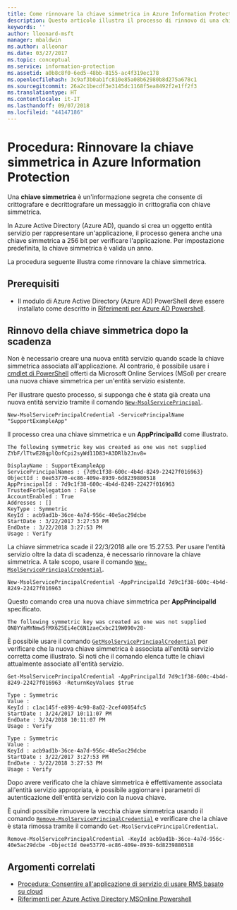 ```yaml
---
title: Come rinnovare la chiave simmetrica in Azure Information Protection
description: Questo articolo illustra il processo di rinnovo di una chiave simmetrica in Azure Information Protection.
keywords: ''
author: lleonard-msft
manager: mbaldwin
ms.author: alleonar
ms.date: 03/27/2017
ms.topic: conceptual
ms.service: information-protection
ms.assetid: a0b8c8f0-6ed5-48bb-8155-ac4f319ec178
ms.openlocfilehash: 3c9af3b0ab1fc810e85a08b62980b8d275a678c1
ms.sourcegitcommit: 26a2c1becdf3e3145dc1168f5ea8492f2e1ff2f3
ms.translationtype: HT
ms.contentlocale: it-IT
ms.lasthandoff: 09/07/2018
ms.locfileid: "44147186"
---
```

# <a name="how-to-renew-the-symmetric-key-in-azure-information-protection"></a>Procedura: Rinnovare la chiave simmetrica in Azure Information Protection

Una **chiave simmetrica** è un'informazione segreta che consente di crittografare e decrittografare un messaggio in crittografia con chiave simmetrica.  

In Azure Active Directory (Azure AD), quando si crea un oggetto entità servizio per rappresentare un'applicazione, il processo genera anche una chiave simmetrica a 256 bit per verificare l'applicazione. Per impostazione predefinita, la chiave simmetrica è valida un anno. 

La procedura seguente illustra come rinnovare la chiave simmetrica. 

## <a name="prerequisites"></a>Prerequisiti

* Il modulo di Azure Active Directory (Azure AD) PowerShell deve essere installato come descritto in [Riferimenti per Azure AD Powershell](https://docs.microsoft.com/powershell/msonline/).


## <a name="renewing-the-symmetric-key-after-expiry"></a>Rinnovo della chiave simmetrica dopo la scadenza

Non è necessario creare una nuova entità servizio quando scade la chiave simmetrica associata all'applicazione. Al contrario, è possibile usare i [cmdlet di PowerShell](https://docs.microsoft.com/powershell/module/msonline) offerti da Microsoft Online Services (MSol) per creare una nuova chiave simmetrica per un'entità servizio esistente.

Per illustrare questo processo, si supponga che è stata già creata una nuova entità servizio tramite il comando [`New-MsolServicePrincipal`](https://docs.microsoft.com/powershell/msonline/v1/new-msolserviceprincipalcredential).

```
New-MsolServicePrincipalCredential -ServicePrincipalName "SupportExampleApp"
```

Il processo crea una chiave simmetrica e un **AppPrincipalId** come illustrato.

```
The following symmetric key was created as one was not supplied
ZYbF/lTtwE28qplQofCpi2syWd11D83+A3DRlb2Jnv8=

DisplayName : SupportExampleApp
ServicePrincipalNames : {7d9c1f38-600c-4b4d-8249-22427f016963}
ObjectId : 0ee53770-ec86-409e-8939-6d8239880518
AppPrincipalId : 7d9c1f38-600c-4b4d-8249-22427f016963
TrustedForDelegation : False
AccountEnabled : True
Addresses : []
KeyType : Symmetric
KeyId : acb9ad1b-36ce-4a7d-956c-40e5ac29dcbe
StartDate : 3/22/2017 3:27:53 PM
EndDate : 3/22/2018 3:27:53 PM
Usage : Verify
```

La chiave simmetrica scade il 22/3/2018 alle ore 15.27.53. Per usare l'entità servizio oltre la data di scadenza, è necessario rinnovare la chiave simmetrica. A tale scopo, usare il comando [`New-MsolServicePrincipalCredential`](https://docs.microsoft.com/powershell/msonline/v1/new-msolserviceprincipalcredential). 

```
New-MsolServicePrincipalCredential -AppPrincipalId 7d9c1f38-600c-4b4d-8249-22427f016963
```

Questo comando crea una nuova chiave simmetrica per **AppPrincipalId** specificato.

```
The following symmetric key was created as one was not supplied ON8YYaMYNmwSfMX625Ei4eC6N1zaeCxbc219W090v28-
```
È possibile usare il comando [`GetMsolServicePrincipalCredential`](https://docs.microsoft.com/powershell/msonline/v1/get-msolserviceprincipalcredential) per verificare che la nuova chiave simmetrica è associata all'entità servizio corretta come illustrato. Si noti che il comando elenca tutte le chiavi attualmente associate all'entità servizio.

```
Get-MsolServicePrincipalCredential -AppPrincipalId 7d9c1f38-600c-4b4d-8249-22427f016963 -ReturnKeyValues $true

Type : Symmetric
Value :
KeyId : c1ac145f-e899-4c90-8a02-2cef40054fc5
StartDate : 3/24/2017 10:11:07 PM
EndDate : 3/24/2018 10:11:07 PM
Usage : Verify

Type : Symmetric
Value :
KeyId : acb9ad1b-36ce-4a7d-956c-40e5ac29dcbe
StartDate : 3/22/2017 3:27:53 PM
EndDate : 3/22/2018 3:27:53 PM
Usage : Verify
```

Dopo avere verificato che la chiave simmetrica è effettivamente associata all'entità servizio appropriata, è possibile aggiornare i parametri di autenticazione dell'entità servizio con la nuova chiave. 

È quindi possibile rimuovere la vecchia chiave simmetrica usando il comando [`Remove-MsolServicePrincipalCredential`](https://docs.microsoft.com/powershell/msonline/v1/remove-msolserviceprincipalcredential) e verificare che la chiave è stata rimossa tramite il comando `Get-MsolServicePrincipalCredential`.

```
Remove-MsolServicePrincipalCredential -KeyId acb9ad1b-36ce-4a7d-956c-40e5ac29dcbe -ObjectId 0ee53770-ec86-409e-8939-6d8239880518
```

## <a name="related-topics"></a>Argomenti correlati

* [Procedura: Consentire all'applicazione di servizio di usare RMS basato su cloud](how-to-use-file-api-with-aadrm-cloud.md)
* [Riferimenti per Azure Active Directory MSOnline Powershell](https://docs.microsoft.com/powershell/msonline/)
